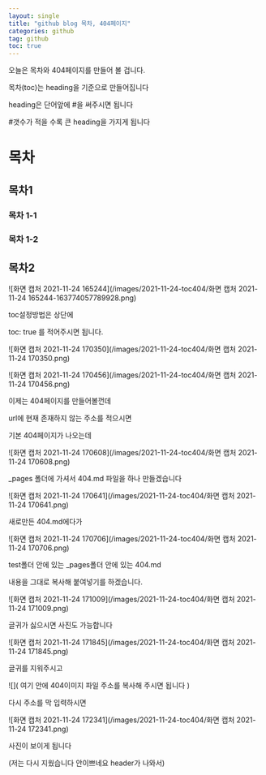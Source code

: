 ```yaml
---
layout: single
title: "github blog 목차, 404페이지"
categories: github
tag: github
toc: true
---
```


오늘은 목차와 404페이지를 만들어 볼 겁니다.



목차(toc)는 heading을 기준으로 만들어집니다

heading은 단어앞에 #을 써주시면 됩니다

#갯수가 적을 수록 큰 heading을 가지게 됩니다

# 목차

## 목차1

### 목차 1-1

### 목차 1-2

## 목차2



![화면 캡처 2021-11-24 165244](/images/2021-11-24-toc404/화면 캡처 2021-11-24 165244-163774057789928.png)

toc설정방법은 상단에

toc: true 를 적어주시면 됩니다.

![화면 캡처 2021-11-24 170350](/images/2021-11-24-toc404/화면 캡처 2021-11-24 170350.png)





![화면 캡처 2021-11-24 170456](/images/2021-11-24-toc404/화면 캡처 2021-11-24 170456.png)

이제는 404페이지를 만들어볼껀데

url에 현재 존재하지 않는 주소를 적으시면

기본 404페이지가 나오는데

![화면 캡처 2021-11-24 170608](/images/2021-11-24-toc404/화면 캡처 2021-11-24 170608.png)



_pages 폴더에 가셔서 404.md 파일을 하나 만들겠습니다

![화면 캡처 2021-11-24 170641](/images/2021-11-24-toc404/화면 캡처 2021-11-24 170641.png)



새로만든 404.md에다가 

![화면 캡처 2021-11-24 170706](/images/2021-11-24-toc404/화면 캡처 2021-11-24 170706.png)

test폴더 안에 있는 _pages폴더 안에 있는 404.md

내용을 그대로 복사해 붙여넣기를 하겠습니다. 



![화면 캡처 2021-11-24 171009](/images/2021-11-24-toc404/화면 캡처 2021-11-24 171009.png)

글귀가 싫으시면 사진도 가능합니다



![화면 캡처 2021-11-24 171845](/images/2021-11-24-toc404/화면 캡처 2021-11-24 171845.png)

글귀를 지워주시고

<p>![](  여기 안에 404이미지 파일 주소를 복사해 주시면 됩니다   )</p>



다시 주소를 막 입력하시면

![화면 캡처 2021-11-24 172341](/images/2021-11-24-toc404/화면 캡처 2021-11-24 172341.png)

사진이 보이게 됩니다

(저는 다시 지웠습니다 안이쁘네요 header가 나와서)

















